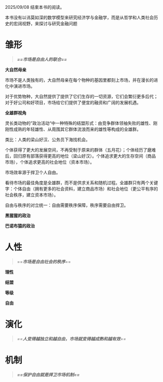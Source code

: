 2025/09/08 结束本书的阅读。

本书没有以讳莫如深的数学模型来研究经济学与金融学，而是从哲学和人类社会历史的宏阔视野，来探讨与研究金融问题

# 雏形

> ***==市场是自由人的联合==***

**大自然母亲**

市场不是人类独有的，大自然母亲在每个物种的基因里都刻上市场，并在漫长的进化中演进市场。

对于优势物种，大自然提供了提供了它们生存的一切资源，它们会繁衍更多后代；对于好公司和好项目，市场给它们提供了便宜的融资和广阔的发展机遇。

**全雄群视角**

灵长类动物的”政治活动“中一种特殊的结盟形式：由竞争群体领袖失败的雄性、刚刚性成熟的年轻雄性、从周围其它群体流浪而来的雄性等构成的全雄群。

类比：人类的梁山好汉、公务员下海找机会。

个体获得了更大的发展空间，不再受制于原来的群体（五月花）；个体经历了磨难后，回归原有部落获得更高的地位（梁山好汉）。个体追求更大的生存空间（商品市场），个体追求更高的社会地位（资本市场）。

市场效率源于捍卫个人自由。

看待市场的最佳角度是全雄群，而不是供求关系和随机过程。全雄群只有两个关键字：个体自由（拥有更多的社会资料，建立商品市场）和社会地位（更公平有序的社会秩序，建立资本市场）。

自由与秩序的对立统一：自由需要秩序保障，秩序需要自由捍卫。

**黑猩猩的政治**

**巴诺布猿的政治**

# 人性

> ==***市场是自由社会的秩序***==

**理性**

**结盟**

**等级**

**自由**

# 演化

> *==**人变得越独立和越自由，市场就变得越成熟和越有效**==*

# 机制

> ***==保护自由就是捍卫市场机制==***



